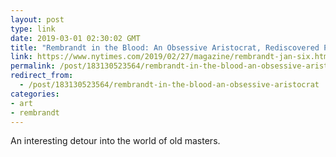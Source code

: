 ```yaml
---
layout: post
type: link
date: 2019-03-01 02:30:02 GMT
title: "Rembrandt in the Blood: An Obsessive Aristocrat, Rediscovered Paintings and an Art-World Feud"
link: https://www.nytimes.com/2019/02/27/magazine/rembrandt-jan-six.html
permalink: /post/183130523564/rembrandt-in-the-blood-an-obsessive-aristocrat
redirect_from: 
  - /post/183130523564/rembrandt-in-the-blood-an-obsessive-aristocrat
categories:
- art
- rembrandt
---
```

<p>An interesting detour into the world of old masters.</p>